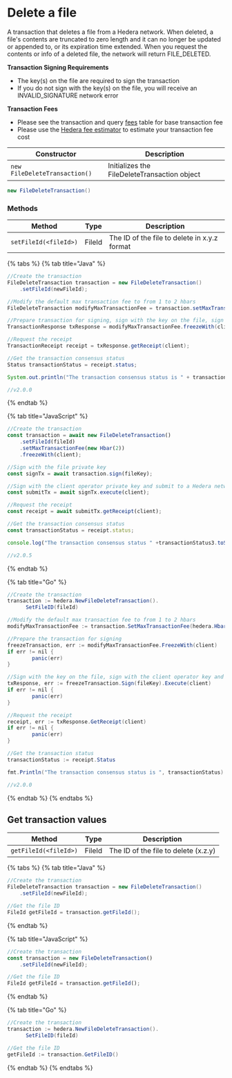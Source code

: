 # Delete a file

A transaction that deletes a file from a Hedera network. When deleted, a file's contents are truncated to zero length and it can no longer be updated or appended to, or its expiration time extended. When you request the contents or info of a deleted file, the network will return FILE\_DELETED.

**Transaction Signing Requirements**

* The key(s) on the file are required to sign the transaction
* If you do not sign with the key(s) on the file, you will receive an INVALID\_SIGNATURE network error

**Transaction Fees**

* Please see the transaction and query [fees](../../../networks/mainnet/fees/#transaction-and-query-fees) table for base transaction fee
* Please use the [Hedera fee estimator](https://hedera.com/fees) to estimate your transaction fee cost

| Constructor                   | Description                                  |
| ----------------------------- | -------------------------------------------- |
| `new FileDeleteTransaction()` | Initializes the FileDeleteTransaction object |

```java
new FileDeleteTransaction()
```

### Methods

| Method                      | Type   | Description                                  |
| --------------------------- | ------ | -------------------------------------------- |
| `setFileId(<fileId>)` | FileId | The ID of the file to delete in x.y.z format |

{% tabs %}
{% tab title="Java" %}
```java
//Create the transaction
FileDeleteTransaction transaction = new FileDeleteTransaction()
    .setFileId(newFileId);

//Modify the default max transaction fee to from 1 to 2 hbars
FileDeleteTransaction modifyMaxTransactionFee = transaction.setMaxTransactionFee(new Hbar(2));

//Prepare transaction for signing, sign with the key on the file, sign with the client operator key and submit to a Hedera network
TransactionResponse txResponse = modifyMaxTransactionFee.freezeWith(client).sign(key).execute(client);

//Request the receipt
TransactionReceipt receipt = txResponse.getReceipt(client);

//Get the transaction consensus status
Status transactionStatus = receipt.status;

System.out.println("The transaction consensus status is " + transactionStatus);

//v2.0.0
```
{% endtab %}

{% tab title="JavaScript" %}
```javascript
//Create the transaction
const transaction = await new FileDeleteTransaction()
    .setFileId(fileId)
    .setMaxTransactionFee(new Hbar(2))
    .freezeWith(client);

//Sign with the file private key
const signTx = await transaction.sign(fileKey);

//Sign with the client operator private key and submit to a Hedera network
const submitTx = await signTx.execute(client);

//Request the receipt
const receipt = await submitTx.getReceipt(client);

//Get the transaction consensus status
const transactionStatus = receipt.status;

console.log("The transaction consensus status " +transactionStatus3.toString());

//v2.0.5
```
{% endtab %}

{% tab title="Go" %}
```java
//Create the transaction
transaction := hedera.NewFileDeleteTransaction().
      SetFileID(fileId)

//Modify the default max transaction fee to from 1 to 2 hbars
modifyMaxTransactionFee := transaction.SetMaxTransactionFee(hedera.HbarFrom(2, hedera.HbarUnits.Hbar))

//Prepare the transaction for signing
freezeTransaction, err := modifyMaxTransactionFee.FreezeWith(client)
if err != nil {
        panic(err)
}

//Sign with the key on the file, sign with the client operator key and submit to a Hedera network
txResponse, err := freezeTransaction.Sign(fileKey).Execute(client)
if err != nil {
        panic(err)
}

//Request the receipt
receipt, err := txResponse.GetReceipt(client)
if err != nil {
        panic(err)
}

//Get the transaction status
transactionStatus := receipt.Status

fmt.Println("The transaction consensus status is ", transactionStatus)

//v2.0.0
```
{% endtab %}
{% endtabs %}

## Get transaction values

| Method                      | Type   | Description                          |
| --------------------------- | ------ | ------------------------------------ |
| `getFileId(<fileId>)` | FileId | The ID of the file to delete (x.z.y) |

{% tabs %}
{% tab title="Java" %}
```java
//Create the transaction
FileDeleteTransaction transaction = new FileDeleteTransaction()
    .setFileId(newFileId);

//Get the file ID
FileId getFileId = transaction.getFileId();
```
{% endtab %}

{% tab title="JavaScript" %}
```javascript
//Create the transaction
const transaction = new FileDeleteTransaction()
    .setFileId(newFileId);

//Get the file ID
FileId getFileId = transaction.getFileId();
```
{% endtab %}

{% tab title="Go" %}
```java
//Create the transaction
transaction := hedera.NewFileDeleteTransaction().
      SetFileID(fileId)

//Get the file ID
getFileId := transaction.GetFileID()
```
{% endtab %}
{% endtabs %}
